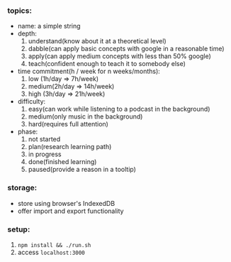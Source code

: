 ### topics:
- name: a simple string
- depth:
  1. understand(know about it at a theoretical level)
  2. dabble(can apply basic concepts with google in a reasonable time)
  3. apply(can apply medium concepts with less than 50% google)
  4. teach(confident enough to teach it to somebody else)
- time commitment(h / week for n weeks/months):
  1. low (1h/day => 7h/week)
  2. medium(2h/day => 14h/week)
  3. high (3h/day => 21h/week)
- difficulty:
  1. easy(can work while listening to a podcast in the background)
  2. medium(only music in the background)
  3. hard(requires full attention)
- phase:
  1. not started
  2. plan(research learning path)
  3. in progress
  4. done(finished learning)
  5. paused(provide a reason in a tooltip)


### storage:
- store using browser's IndexedDB
- offer import and export functionality

### setup:
1. `npm install && ./run.sh`
2. access `localhost:3000`
